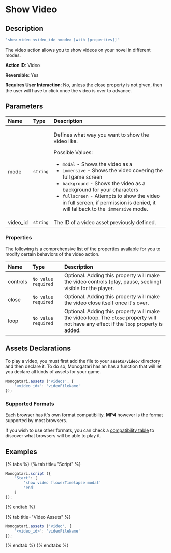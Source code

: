 # Show Video

## Description

```javascript
'show video <video_id> <mode> [with [properties]]'
```

The video action allows you to show videos on your novel in different modes.

**Action ID**: Video

**Reversible**: Yes

**Requires User Interaction**: No, unless the close property is not given, then the user will have to click once the video is over to advance.

## Parameters

<table>
  <thead>
    <tr>
      <th style="text-align:left">Name</th>
      <th style="text-align:left">Type</th>
      <th style="text-align:left">Description</th>
    </tr>
  </thead>
  <tbody>
    <tr>
      <td style="text-align:left">mode</td>
      <td style="text-align:left"><code>string</code>
      </td>
      <td style="text-align:left">
        <p>Defines what way you want to show the video like.</p>
        <p></p>
        <p>Possible Values:</p>
        <ul>
          <li><code>modal</code> - Shows the video as a</li>
          <li><code>immersive</code> - Shows the video covering the full game screen</li>
          <li><code>background</code> - Shows the video as a background for your characters</li>
          <li><code>fullscreen</code> - Attempts to show the video in full screen, if
            permission is denied, it will fallback to the<code> immersive</code> mode.</li>
        </ul>
      </td>
    </tr>
    <tr>
      <td style="text-align:left">video_id</td>
      <td style="text-align:left"><code>string</code>
      </td>
      <td style="text-align:left">The ID of a video asset previously defined.</td>
    </tr>
  </tbody>
</table>

### Properties

The following is a comprehensive list of the properties available for you to modify certain behaviors of the video action.

| Name | Type | Description |
| :--- | :--- | :--- |
| controls | `No value required` | Optional. Adding this property will make the video controls \(play, pause, seeking\) visible for the player.  |
| close | `No value required` | Optional. Adding this property will make the video close itself once it's over. |
| loop | `No value required` | Optional. Adding this property will make the video loop. The `close` property will not have any effect if the `loop` property is added. |

## Assets Declarations

To play a video, you must first add the file to your **`assets/video/`** directory and then declare it. To do so, Monogatari has an  has a function that will let you declare all kinds of assets for your game.

```javascript
Monogatari.assets ('videos', {
    '<video_id>': 'videoFileName'
});
```

### Supported Formats

Each browser has it's own format compatibility. **MP4** however is the format supported by most browsers. 

If you wish to use other formats, you can check a [compatibility table](https://developer.mozilla.org/en-US/docs/Web/HTML/Supported_media_formats#Browser_compatibility) to discover what browsers will be able to play it.

## Examples

{% tabs %}
{% tab title="Script" %}
```javascript
Monogatari.script ({
    'Start': [
        'show video flowerTimelapse modal'
        'end'
    ]
});
```
{% endtab %}

{% tab title="Video Assets" %}
```javascript
Monogatari.assets ('video', {
    '<video_id>': 'videoFileName'
});
```
{% endtab %}
{% endtabs %}


